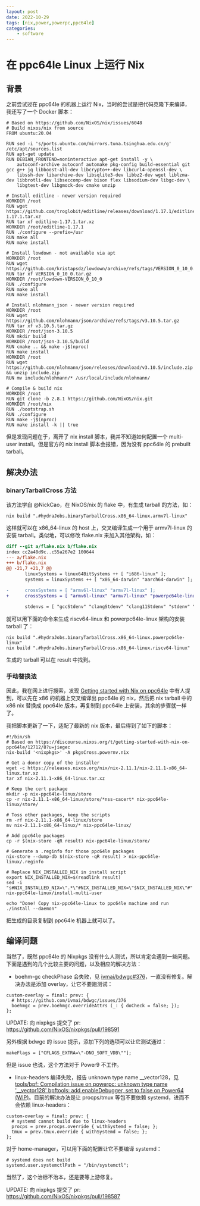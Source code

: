 ```yaml
---
layout: post
date: 2022-10-29
tags: [nix,power,powerpc,ppc64le]
categories:
    - software
---
```


# 在 ppc64le Linux 上运行 Nix

## 背景

之前尝试过在 ppc64le 的机器上运行 Nix，当时的尝试是把代码克隆下来编译，我还写了一个 Docker 脚本：

<!-- more -->

```docker
# Based on https://github.com/NixOS/nix/issues/6048
# Build nixos/nix from source
FROM ubuntu:20.04

RUN sed -i 's/ports.ubuntu.com/mirrors.tuna.tsinghua.edu.cn/g' /etc/apt/sources.list
RUN apt-get update
RUN DEBIAN_FRONTEND=noninteractive apt-get install -y \
    autoconf-archive autoconf automake pkg-config build-essential git gcc g++ jq libboost-all-dev libcrypto++-dev libcurl4-openssl-dev \
    libssh-dev libarchive-dev libsqlite3-dev libbz2-dev wget liblzma-dev libbrotli-dev libseccomp-dev bison flex libsodium-dev libgc-dev \
    libgtest-dev libgmock-dev cmake unzip

# Install editline - newer version required
WORKDIR /root
RUN wget https://github.com/troglobit/editline/releases/download/1.17.1/editline-1.17.1.tar.xz
RUN tar xf editline-1.17.1.tar.xz
WORKDIR /root/editline-1.17.1
RUN ./configure --prefix=/usr
RUN make all
RUN make install

# Install lowdown - not available via apt
WORKDIR /root
RUN wget https://github.com/kristapsdz/lowdown/archive/refs/tags/VERSION_0_10_0.tar.gz
RUN tar xf VERSION_0_10_0.tar.gz
WORKDIR /root/lowdown-VERSION_0_10_0
RUN ./configure
RUN make all
RUN make install  

# Install nlohmann_json - newer version required
WORKDIR /root
RUN wget https://github.com/nlohmann/json/archive/refs/tags/v3.10.5.tar.gz
RUN tar xf v3.10.5.tar.gz
WORKDIR /root/json-3.10.5
RUN mkdir build
WORKDIR /root/json-3.10.5/build
RUN cmake .. && make -j$(nproc)
RUN make install
WORKDIR /root
RUN wget https://github.com/nlohmann/json/releases/download/v3.10.5/include.zip && unzip include.zip
RUN mv include/nlohmann/* /usr/local/include/nlohmann/

# Compile & build nix
WORKDIR /root
RUN git clone -b 2.8.1 https://github.com/NixOS/nix.git
WORKDIR /root/nix
RUN ./bootstrap.sh
RUN ./configure
RUN make -j$(nproc)
RUN make install -k || true
```

但是发现问题在于，离开了 nix install 脚本，我并不知道如何配置一个 multi-user install。但是官方的 nix install 脚本会报错，因为没有 ppc64le 的 prebuilt tarball。

## 解决办法

### binaryTarballCross 方法

该方法学自 @NickCao，在 NixOS/nix 的 flake 中，有生成 tarball 的方法，如：

```shell
nix build ".#hydraJobs.binaryTarballCross.x86_64-linux.armv7l-linux"
```

这样就可以在 x86_64-linux 的 host 上，交叉编译生成一个用于 armv7l-linux 的安装 tarball。类似地，可以修改 flake.nix 来加入其他架构，如：

```diff
diff --git a/flake.nix b/flake.nix
index cc2a48d9c..c55a267e2 100644
--- a/flake.nix
+++ b/flake.nix
@@ -21,7 +21,7 @@
       linuxSystems = linux64BitSystems ++ [ "i686-linux" ];
       systems = linuxSystems ++ [ "x86_64-darwin" "aarch64-darwin" ];

-      crossSystems = [ "armv6l-linux" "armv7l-linux" ];
+      crossSystems = [ "armv6l-linux" "armv7l-linux" "powerpc64le-linux" "riscv64-linux" ];

       stdenvs = [ "gccStdenv" "clangStdenv" "clang11Stdenv" "stdenv" "libcxxStdenv" "ccacheStdenv" ];
```

就可以用下面的命令来生成 riscv64-linux 和 powerpc64le-linux 架构的安装 tarball 了：

```shell
nix build ".#hydraJobs.binaryTarballCross.x86_64-linux.powerpc64le-linux"
nix build ".#hydraJobs.binaryTarballCross.x86_64-linux.riscv64-linux"
```

生成的 tarball 可以在 result 中找到。

### 手动替换法

因此，我在网上进行搜索，发现 [Getting started with Nix on ppc64le](https://discourse.nixos.org/t/getting-started-with-nix-on-ppc64le/12712/8?u=jiegec) 中有人提到，可以先在 x86 的机器上交叉编译出 ppc64le 的 nix，然后把 nix tarball 中的 x86 nix 替换成 ppc64le 版本，再复制到 ppc64le 上安装，其余的步骤就一样了。

我把脚本更新了一下，适配了最新的 nix 版本，最后得到了如下的脚本：

```shell
#!/bin/sh
# Based on https://discourse.nixos.org/t/getting-started-with-nix-on-ppc64le/12712/8?u=jiegec
nix-build '<nixpkgs>' -A pkgsCross.powernv.nix

# Get a donor copy of the installer
wget -c https://releases.nixos.org/nix/nix-2.11.1/nix-2.11.1-x86_64-linux.tar.xz
tar xf nix-2.11.1-x86_64-linux.tar.xz

# Keep the cert package
mkdir -p nix-ppc64le-linux/store
cp -r nix-2.11.1-x86_64-linux/store/*nss-cacert* nix-ppc64le-linux/store/

# Toss other packages, keep the scripts
rm -rf nix-2.11.1-x86_64-linux/store
mv nix-2.11.1-x86_64-linux/* nix-ppc64le-linux/

# Add ppc64le packages
cp -r $(nix-store -qR result) nix-ppc64le-linux/store/

# Generate a .reginfo for those ppc64le packages
nix-store --dump-db $(nix-store -qR result) > nix-ppc64le-linux/.reginfo

# Replace NIX_INSTALLED_NIX in install script
export NIX_INSTALLED_NIX=$(readlink result)
sed -i "s#NIX_INSTALLED_NIX=\".*\"#NIX_INSTALLED_NIX=\"$NIX_INSTALLED_NIX\"#" nix-ppc64le-linux/install-multi-user

echo "Done! Copy nix-ppc64le-linux to ppc64le machine and run ./install --daemon"
```

把生成的目录复制到 ppc64le 机器上就可以了。

## 编译问题

当然了，既然 ppc64le 的 Nixpkgs 没有什么人测试，所以肯定会遇到一些问题。下面是遇到的几个比较主要的问题，以及相应的解决方法：

- boehm-gc checkPhase 会失败，见 [ivmai/bdwgc#376](https://github.com/ivmai/bdwgc/issues/376)，一直没有修复。解决办法是添加 overlay，让它不要跑测试：

```
custom-overlay = final: prev: {
  # https://github.com/ivmai/bdwgc/issues/376
  boehmgc = prev.boehmgc.overrideAttrs (_: { doCheck = false; });
};
```

UPDATE: 向 nixpkgs 提交了 pr: https://github.com/NixOS/nixpkgs/pull/198591

另外根据 bdwgc 的 issue 提示，添加下列的选项可以让它测试通过：

```
makeFlags = ["CFLAGS_EXTRA=\"-DNO_SOFT_VDB\""];
```

但是 issue 也说，这个方法对于 Power9 不工作。

- linux-headers 编译失败，报告 unknown type name __vector128，见 [tools/bpf: Compilation issue on powerpc: unknown type name '__vector128'
](https://www.spinics.net/lists/netdev/msg694314.html) [bpftools: add enableDebugger, set to false on Power64 (WIP)](https://github.com/NixOS/nixpkgs/pull/192670)。目前的解决办法是让 procps/tmux 等包不要依赖 systemd，进而不会依赖 linux-headers：

```
custom-overlay = final: prev: {
  # systemd cannot build due to linux-headers
  procps = prev.procps.override { withSystemd = false; };
  tmux = prev.tmux.override { withSystemd = false; };
};
```

对于 home-manager，可以用下面的配置让它不要编译 systemd：

```
# systemd does not build
systemd.user.systemctlPath = "/bin/systemctl";
```

当然了，这个治标不治本，还是要等上游修复。

UPDATE: 向 nixpkgs 提交了 pr: https://github.com/NixOS/nixpkgs/pull/198587